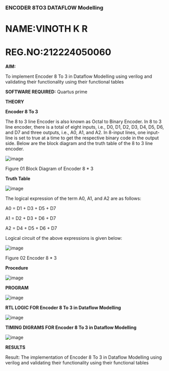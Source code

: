 ### ENCODER 8TO3 DATAFLOW Modelling
# NAME:VINOTH K R
# REG.NO:212224050060
**AIM:**

To implement  Encoder 8 To 3 in Dataflow Modelling using verilog and validating their functionality using their functional tables

**SOFTWARE REQUIRED:** Quartus prime

**THEORY**

**Encoder 8 To 3**

The 8 to 3 line Encoder is also known as Octal to Binary Encoder. In 8 to 3 line encoder, there is a total of eight inputs, i.e., D0, D1, D2, D3, D4, D5, D6, and D7 and three outputs, i.e., A0, A1, and A2. In 8-input lines, one input-line is set to true at a time to get the respective binary code in the output side. Below are the block diagram and the truth table of the 8 to 3 line encoder.

![image](https://github.com/naavaneetha/ENCODER8TO3DATAFLOW/assets/154305477/0bc242c1-eb9e-4c47-afe5-30428470efc3)

Figure 01  Block Diagram of Encoder 8 * 3

**Truth Table**

![image](https://github.com/naavaneetha/ENCODER8TO3DATAFLOW/assets/154305477/35496b14-ae6e-4cd1-9abd-d6736b576575)

The logical expression of the term A0, A1, and A2 are as follows:

A0 = D1 + D3 + D5 + D7

A1 = D2 + D3 + D6 + D7

A2 = D4 + D5 + D6 + D7

Logical circuit of the above expressions is given below:

![image](https://github.com/naavaneetha/ENCODER8TO3DATAFLOW/assets/154305477/95acaee6-c873-4c75-89eb-ef09fb158053)

Figure 02  Encoder 8 * 3

**Procedure**

![image](https://github.com/user-attachments/assets/c2f60553-3878-49ca-bb99-d902c07d3ecf)


**PROGRAM**

![image](https://github.com/user-attachments/assets/6007f549-380f-43aa-b6cf-2b6938976c2a)



**RTL LOGIC FOR Encoder 8 To 3 in Dataflow Modelling**

![image](https://github.com/user-attachments/assets/d269d606-7bac-43c8-a8d6-53c3dcbb622e)


**TIMING DIGRAMS FOR Encoder 8 To 3 in Dataflow Modelling**

![image](https://github.com/user-attachments/assets/6dff995f-3482-4416-8540-798fb94207cf)


**RESULTS**

Result: The implementation of Encoder 8 To 3 in Dataflow Modelling using verilog and validating their functionality using their functional tables


